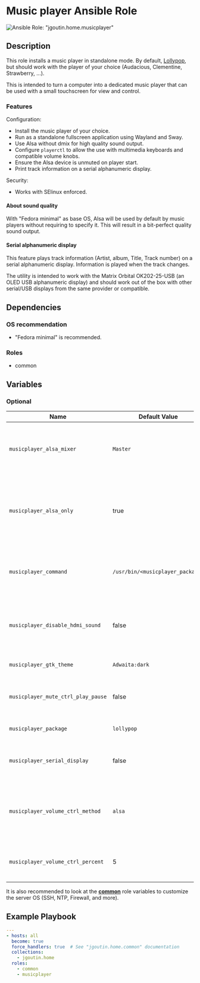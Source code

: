 # Music player Ansible Role

![Ansible Role: "jgoutin.home.musicplayer"](https://github.com/JGoutin/ansible_home/workflows/Ansible%20Role:%20%22jgoutin.home.musicplayer%22/badge.svg)

## Description

This role installs a music player in standalone mode.
By default, [Lollypop](https://gitlab.gnome.org/World/lollypop), but should work with 
the player of your choice (Audacious, Clementine, Strawberry, ...).

This is intended to turn a computer into a dedicated music player that can be used with 
a small touchscreen for view and control.

### Features

Configuration:
* Install the music player of your choice.
* Run as a standalone fullscreen application using Wayland and Sway.
* Use Alsa without dmix for high quality sound output.
* Configure `playerctl` to allow the use with multimedia keyboards and compatible 
  volume knobs.
* Ensure the Alsa device is unmuted on player start.
* Print track information on a serial alphanumeric display.

Security:
* Works with SElinux enforced.

#### About sound quality

With "Fedora minimal" as base OS, Alsa will be used by default by music players without
requiring to specify it.
This will result in a bit-perfect quality sound output.

#### Serial alphanumeric display

This feature plays track information (Artist, album, Title, Track number) on a serial
alphanumeric display.
Information is played when the track changes.

The utility is intended to work with the Matrix Orbital OK202-25-USB (an OLED USB 
alphanumeric display) and should work out of the box with other serial/USB
displays from the same provider or compatible.

## Dependencies

### OS recommendation

* "Fedora minimal" is recommended. 

### Roles

* common

## Variables

### Optional

| Name                               | Default Value                    | Description                                                                                                                                                 |
|------------------------------------|----------------------------------|-------------------------------------------------------------------------------------------------------------------------------------------------------------|
| `musicplayer_alsa_mixer`           | `Master`                         | Alsa mixer used with the music player. Allow to ensure it is unmuted on start and allow to toggle mute state with player control.                           |
| `musicplayer_alsa_only`            | true                             | If `true`, ensure the sound is managed only with Alsa and remove Pipewire. The `alsamixer` shell command can be used to configure sound output if required. |
| `musicplayer_command`              | `/usr/bin/<musicplayer_package>` | Command to use to run the music player. By default, run the command based on the `musicplayer_package` name.                                                |
| `musicplayer_disable_hdmi_sound`   | false                            | If `true`, disable the HDMI sound. Useful if the HDMI sound conflict with another sound card and HDMI sound is never used.                                  |
| `musicplayer_gtk_theme`            | `Adwaita:dark`                   | Configure GTK based applications theme.                                                                                                                     |
| `musicplayer_mute_ctrl_play_pause` | false                            | If `true`, bind the "mute" keystoke to the play/pause action instead of the mute action.                                                                    |
| `musicplayer_package`              | `lollypop`                       | Name of the music player Fedora package.                                                                                                                    |
| `musicplayer_serial_display`       | false                            | If `true`, install an utility that print track information on the serial alphanumeric display.                                                              |
| `musicplayer_volume_ctrl_method`   | `alsa`                           | Name of the music player Fedora package. Possible values are `alsa` to use Alsa mixer or `playerctl` to use music player volume control.                    |
| `musicplayer_volume_ctrl_percent`  | 5                                | Amount of volume in percent to decrease/increase with the volume control.                                                                                   |

It is also recommended to look at the [**common**](../common/README.md) role variables
to customize the server OS (SSH, NTP, Firewall, and more).

## Example Playbook

```yaml
---
- hosts: all
  become: true
  force_handlers: true  # See "jgoutin.home.common" documentation
  collections:
    - jgoutin.home
  roles:
    - common
    - musicplayer
```
